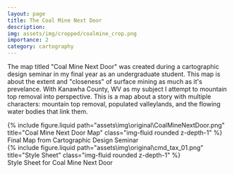 ```yaml
---
layout: page
title: The Coal Mine Next Door
description: 
img: assets/img/cropped/coalmine_crop.png
importance: 2
category: cartography
---
```


The map titled "Coal Mine Next Door" was created during a cartographic design seminar in my final year as an undergraduate student. This map is about the extent and "closeness" of surface mining as much as it's prevelance. With Kanawha County, WV as my subject I attempt to mountain top removal into perspective. This is a map about a story with multiple characters: mountain top removal, populated valleylands, and the flowing water bodies that link them. 

<div class="row justify-content-sm-center">
  <div class="col-12 mt-3 mt-md-0">
    {% include figure.liquid path="assets\img\original\CoalMineNextDoor.png" title="Coal Mine Next Door Map" class="img-fluid rounded z-depth-1" %}
  </div>
  <div class="caption">
    Final Map from Cartographic Design Seminar
</div>
</div>

<div class="row justify-content-sm-center">
  <div class="col-12 mt-3 mt-md-0">
    {% include figure.liquid path="assets\img\original\cmd_tax_01.png" title="Style Sheet" class="img-fluid rounded z-depth-1" %}
  </div>
<div class="caption">
    Style Sheet for Coal Mine Next Door
</div>
</div>




